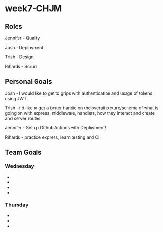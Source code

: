 # week7-CHJM

## Roles

Jennifer - Quality

Josh - Deployment

Trish - Design

Rihards - Scrum


## Personal Goals

Josh - I would like to get to grips with authentication and usage of tokens using JWT. 

Trish - I'd like to get a better handle on the overall picture/schema of what is going on with express, middleware, handlers, how they interact and create and server routes  

Jennifer - Set up Github Actions with Deployment! 

Rihards - practice express, learn testing and CI

## Team Goals

### Wednesday

-
-
-
-


### Thursday

-
-
-
